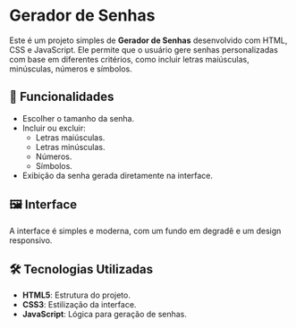 # Gerador de Senhas

Este é um projeto simples de **Gerador de Senhas** desenvolvido com HTML, CSS e JavaScript. Ele permite que o usuário gere senhas personalizadas com base em diferentes critérios, como incluir letras maiúsculas, minúsculas, números e símbolos.

## 🚀 Funcionalidades

- Escolher o tamanho da senha.
- Incluir ou excluir:
  - Letras maiúsculas.
  - Letras minúsculas.
  - Números.
  - Símbolos.
- Exibição da senha gerada diretamente na interface.

## 🖼️ Interface

A interface é simples e moderna, com um fundo em degradê e um design responsivo.

## 🛠️ Tecnologias Utilizadas

- **HTML5**: Estrutura do projeto.
- **CSS3**: Estilização da interface.
- **JavaScript**: Lógica para geração de senhas.

